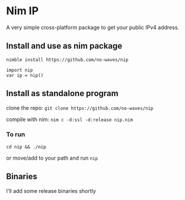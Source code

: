 # Nim IP
A very simple cross-platform package to get your public IPv4 address.

## Install and use as nim package
`nimble install https://github.com/no-waves/nip`

```
import nip
var ip = nip()
```

## Install as standalone program
clone the repo:
`git clone https://github.com/no-waves/nip`

compile with nim:
`nim c -d:ssl -d:release nip.nim`

### To run
`cd nip && ./nip`

or move/add to your path and run `nip`

## Binaries
I'll add some release binaries shortly